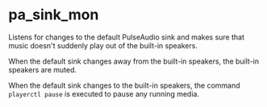 # pa_sink_mon

Listens for changes to the default PulseAudio sink and makes sure that music doesn't suddenly play out of the built-in speakers.

When the default sink changes away from the built-in speakers, the built-in speakers are muted.

When the default sink changes to the built-in speakers, the command `playerctl pause` is executed to pause any running media.

